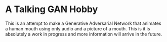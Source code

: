 # A Talking GAN Hobby

This is an attempt to make a Generative Adversarial Network that animates a human mouth using only audio and a picture of a mouth. This is it is absolutely a work in progress and more information will arrive in the future.
